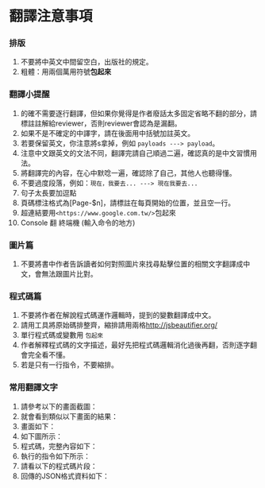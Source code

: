 # 翻譯注意事項

### 排版

1. 不要將中英文中間留空白，出版社的規定。
1. 粗體：用兩個萬用符號**包起來**

### 翻譯小提醒

1. 的確不需要逐行翻譯，但如果你覺得是作者廢話太多固定省略不翻的部分，請標註註解給reviewer，否則reviewer會認為是漏翻。
1. 如果不是不確定的中譯字，請在後面用中括號加註英文。
1. 若要保留英文，你注意將s拿掉，例如 `payloads ---> payload`。
1. 注意中文跟英文的文法不同，翻譯完請自己順過二遍，確認真的是中文習慣用法。
1. 將翻譯完的內容，在心中默唸一遍，確認除了自己，其他人也聽得懂。
1. 不要過度段落，例如：`現在，我要去... ---> 現在我要去...`
1. 句子太長要加逗點
1. 頁碼標注格式為[Page-$n]，請標註在每頁開始的位置，並且空一行。
1. 超連結要用`<https://www.google.com.tw/>`包起來
1. Console 翻 終端機 (輸入命令的地方)

### 圖片篇

1. 不要將書中作者告訴讀者如何對照圖片來找尋點擊位置的相關文字翻譯成中文，會無法跟圖片比對。

### 程式碼篇

1. 不要將作者在解說程式碼運作邏輯時，提到的變數翻譯成中文。
1. 請用工具將原始碼排整齊，縮排請用兩格<http://jsbeautifier.org/>
1. 單行程式碼或變數用 `包起來`
1. 作者解釋程式碼的文字描述，最好先把程式碼邏輯消化過後再翻，否則逐字翻會完全看不懂。
1. 若是只有一行指令，不要縮排。

### 常用翻譯文字

1. 請參考以下的畫面截圖：
1. 就會看到類似以下畫面的結果：
1. 畫面如下：
1. 如下圖所示：
1. 程式碼，完整內容如下：
1. 執行的指令如下所示：
1. 請看以下的程式碼片段：
1. 回傳的JSON格式資料如下：